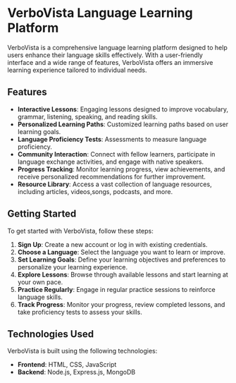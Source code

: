 # VerboVista Language Learning Platform

VerboVista is a comprehensive language learning platform designed to help users enhance their language skills effectively. With a user-friendly interface and a wide range of features, VerboVista offers an immersive learning experience tailored to individual needs.

## Features

- **Interactive Lessons**: Engaging lessons designed to improve vocabulary, grammar, listening, speaking, and reading skills.
- **Personalized Learning Paths**: Customized learning paths based on user learning goals.
- **Language Proficiency Tests**: Assessments to measure language proficiency.
- **Community Interaction**: Connect with fellow learners, participate in language exchange activities, and engage with native speakers.
- **Progress Tracking**: Monitor learning progress, view achievements, and receive personalized recommendations for further improvement.
- **Resource Library**: Access a vast collection of language resources, including articles, videos,songs, podcasts, and more.

## Getting Started

To get started with VerboVista, follow these steps:

1. **Sign Up**: Create a new account or log in with existing credentials.
2. **Choose a Language**: Select the language you want to learn or improve.
3. **Set Learning Goals**: Define your learning objectives and preferences to personalize your learning experience.
4. **Explore Lessons**: Browse through available lessons and start learning at your own pace.
5. **Practice Regularly**: Engage in regular practice sessions to reinforce language skills.
6. **Track Progress**: Monitor your progress, review completed lessons, and take proficiency tests to assess your skills.

## Technologies Used

VerboVista is built using the following technologies:

- **Frontend**: HTML, CSS, JavaScript
- **Backend**: Node.js, Express.js, MongoDB





